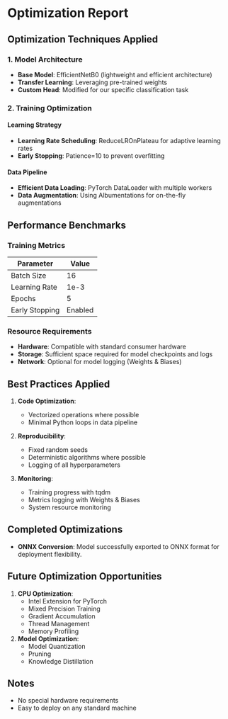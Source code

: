 # Optimization Report

## Optimization Techniques Applied

### 1. Model Architecture
- **Base Model**: EfficientNetB0 (lightweight and efficient architecture)
- **Transfer Learning**: Leveraging pre-trained weights
- **Custom Head**: Modified for our specific classification task

### 2. Training Optimization

#### Learning Strategy
- **Learning Rate Scheduling**: ReduceLROnPlateau for adaptive learning rates
- **Early Stopping**: Patience=10 to prevent overfitting

#### Data Pipeline
- **Efficient Data Loading**: PyTorch DataLoader with multiple workers
- **Data Augmentation**: Using Albumentations for on-the-fly augmentations

## Performance Benchmarks

### Training Metrics
| Parameter | Value |
|-----------|-------|
| Batch Size | 16 |
| Learning Rate | 1e-3 |
| Epochs | 5 |
| Early Stopping | Enabled |

### Resource Requirements
- **Hardware**: Compatible with standard consumer hardware
- **Storage**: Sufficient space required for model checkpoints and logs
- **Network**: Optional for model logging (Weights & Biases)

## Best Practices Applied
1. **Code Optimization**:
   - Vectorized operations where possible
   - Minimal Python loops in data pipeline

2. **Reproducibility**:
   - Fixed random seeds
   - Deterministic algorithms where possible
   - Logging of all hyperparameters

3. **Monitoring**:
   - Training progress with tqdm
   - Metrics logging with Weights & Biases
   - System resource monitoring

## Completed Optimizations
- **ONNX Conversion**: Model successfully exported to ONNX format for deployment flexibility.

## Future Optimization Opportunities
1. **CPU Optimization**:
   - Intel Extension for PyTorch
   - Mixed Precision Training
   - Gradient Accumulation
   - Thread Management
   - Memory Profiling
2. **Model Optimization**:
   - Model Quantization
   - Pruning
   - Knowledge Distillation

## Notes
- No special hardware requirements
- Easy to deploy on any standard machine
